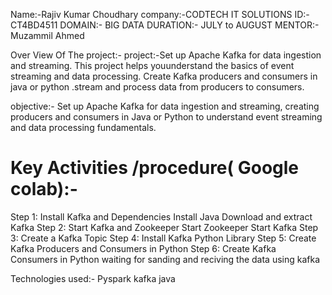 Name:-Rajiv Kumar Choudhary
company:-CODTECH IT SOLUTIONS
ID:-CT4BD4511
DOMAIN:- BIG DATA
DURATION:- JULY  to AUGUST
MENTOR:- Muzammil Ahmed


Over View Of The project:-
project:-Set up Apache Kafka for data ingestion and streaming. This project helps youunderstand the basics of event streaming and data processing. Create Kafka producers  and consumers in java or python .stream  and process  data from producers to consumers.


objective:-
Set up Apache Kafka for data ingestion and streaming, creating producers and consumers in Java or Python to understand event streaming and data processing fundamentals.


Key Activities /procedure( Google colab):-
===========
Step 1: Install Kafka and Dependencies
   Install Java
    Download and extract Kafka
Step 2: Start Kafka and Zookeeper
     Start Zookeeper
     Start Kafka
Step 3: Create a Kafka Topic
Step 4: Install Kafka Python Library
Step 5: Create Kafka Producers and Consumers in Python
Step 6: Create Kafka Consumers in Python
     waiting for sanding and reciving the data using kafka


Technologies used:-
     Pyspark
     kafka
     java
     
